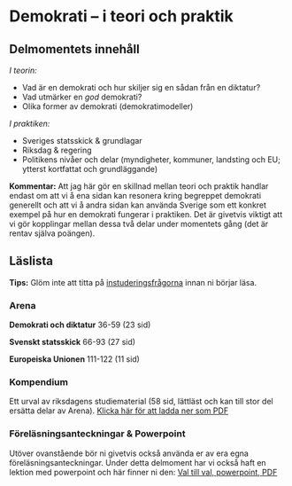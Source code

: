 # Demokrati – i teori och praktik

## Delmomentets innehåll

*I teorin:*

* Vad är en demokrati och hur skiljer sig en sådan från en diktatur?
* Vad utmärker en *god* demokrati? 
* Olika former av demokrati (demokratimodeller)

*I praktiken:*

* Sveriges statsskick & grundlagar
* Riksdag & regering 
* Politikens nivåer och delar (myndigheter, kommuner, landsting och EU; ytterst kortfattat och grundläggande)

<!--* Sveriges politiska partier (eventuellt) -->

**Kommentar:** Att jag här gör en skillnad mellan teori och praktik handlar endast om att vi å ena sidan kan resonera kring begreppet demokrati generellt och att vi å andra sidan kan använda Sverige som ett konkret exempel på hur en demokrati fungerar i praktiken. Det är givetvis viktigt att vi gör kopplingar mellan dessa två delar under momentets gång (det är rentav själva poängen). 

## Läslista

**Tips:** Glöm inte att titta på [instuderingsfrågorna](../examinerande_moment/instuderingsfragor_demokrati.md) innan ni börjar läsa.

### Arena

**Demokrati och diktatur**
36-59 (23 sid)

**Svenskt statsskick**
66-93 (27 sid)

**Europeiska Unionen**
111-122 (11 sid)

<!--**Sveriges politiska partier** 154-164 (10 sid) -->

### Kompendium

Ett urval av riksdagens studiematerial (58 sid, lättläst och kan till stor del ersätta delar av Arena). [Klicka här för att ladda ner som PDF](resurser/kompendium_sv_pol_system.pdf)

### Föreläsningsanteckningar & Powerpoint

Utöver ovanstående bör ni givetvis också använda er av era egna föreläsningsanteckningar. Under detta delmoment har vi också haft en lektion med powerpoint och här finner ni den: [Val till val, powerpoint, PDF](resurser/val_till_val_pp.pdf)

<!--**Kommentar:** Jag för gärna en diskussion med er angående fördelarna och nackdelar med powerpoints och tavlan. Min grundinställning är att använda tavlan så mycket som möjligt och att powerpoints endast används i undantagsfall. Fördelen med powerpoints är att man lätt kan presentera mycket information och det i en given ordning – men detta är också nackdelen. Tavlan är mer flexibel och skapar lättare en bra "takt" i undervisningen.  -->

